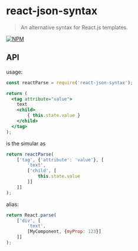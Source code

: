 # react-json-syntax
> An alternative syntax for React.js templates.

[![NPM](https://nodei.co/npm/react-json-syntax.png)](https://nodei.co/npm/react-json-syntax/)

## API

usage:
```javascript
const reactParse = require('react-json-syntax');
```

```jsx
return (
  <tag attribute="value">
    text
    <child>
        { this.state.value }
    </child>
  </tag>
);
```
is the simular as
```javascript
return reactParse(
    ['tag', {'attribute': 'value'}, [
        'text',
        ['child', [
            this.state.value
        ]]
    ]]
);
```

alias:
```javascript
return React.parse(
    ['div', [
        'text',
        [MyComponent, {myProp: 123}]
    ]]
);
```
